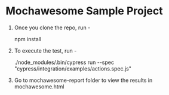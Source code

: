 # Mochawesome Sample Project

1. Once you clone the repo, run -

   npm install

2. To execute the test, run -

   ./node_modules/.bin/cypress run --spec "cypress/integration/examples/actions.spec.js"
 
3. Go to mochawesome-report folder to view the results in mochawesome.html
